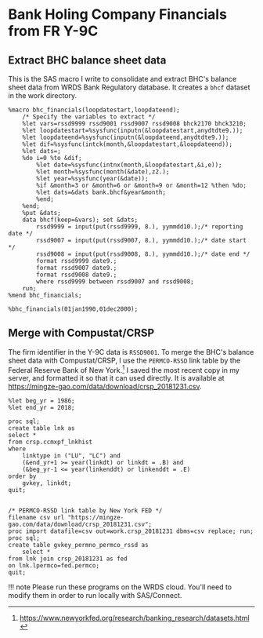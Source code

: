 # Bank Holing Company Financials from FR Y-9C

## Extract BHC balance sheet data

This is the SAS macro I write to consolidate and extract BHC's balance sheet
data from WRDS Bank Regulatory database. It creates a `bhcf` dataset in the work
directory.

```sas linenums="1"
%macro bhc_financials(loopdatestart,loopdateend);
    /* Specify the variables to extract */
    %let vars=rssd9999 rssd9001 rssd9007 rssd9008 bhck2170 bhck3210;
    %let loopdatestart=%sysfunc(inputn(&loopdatestart,anydtdte9.));
    %let loopdateend=%sysfunc(inputn(&loopdateend,anydtdte9.));
    %let dif=%sysfunc(intck(month,&loopdatestart,&loopdateend));
    %let dats=;
    %do i=0 %to &dif;
        %let date=%sysfunc(intnx(month,&loopdatestart,&i,e));
        %let month=%sysfunc(month(&date),z2.);
        %let year=%sysfunc(year(&date));
        %if &month=3 or &month=6 or &month=9 or &month=12 %then %do;
        %let dats=&dats bank.bhcf&year&month;
        %end;
    %end;
    %put &dats;
    data bhcf(keep=&vars); set &dats; 
        rssd9999 = input(put(rssd9999, 8.), yymmdd10.);/* reporting date */
        rssd9007 = input(put(rssd9007, 8.), yymmdd10.);/* date start */
        rssd9008 = input(put(rssd9008, 8.), yymmdd10.);/* date end */
        format rssd9999 date9.;
        format rssd9007 date9.;
        format rssd9008 date9.;
        where rssd9999 between rssd9007 and rssd9008;
    run;
%mend bhc_financials;

%bhc_financials(01jan1990,01dec2000);
```

## Merge with Compustat/CRSP

The firm identifier in the Y-9C data is `RSSD9001`. To merge the BHC's balance
sheet data with Compustat/CRSP, I use the `PERMCO-RSSD` link table by the
Federal Reserve Bank of New York.[^1] I saved the most recent copy in my server,
and formatted it so that it can used directly. It is available at
https://mingze-gao.com/data/download/crsp_20181231.csv.

[^1]: https://www.newyorkfed.org/research/banking_research/datasets.html

```sas linenums="1"
%let beg_yr = 1986;
%let end_yr = 2018;

proc sql;
create table lnk as
select *
from crsp.ccmxpf_lnkhist
where
    linktype in ("LU", "LC") and
    (&end_yr+1 >= year(linkdt) or linkdt = .B) and 
    (&beg_yr-1 <= year(linkenddt) or linkenddt = .E)
order by 
    gvkey, linkdt;
quit;


/* PERMCO-RSSD link table by New York FED */
filename csv url "https://mingze-gao.com/data/download/crsp_20181231.csv";
proc import datafile=csv out=work.crsp_20181231 dbms=csv replace; run;
proc sql;
create table gvkey_permno_permco_rssd as 
    select *
from lnk join crsp_20181231 as fed
on lnk.lpermco=fed.permco;
quit;
```

!!! note 
    Please run these programs on the WRDS cloud. You'll need to modify them
    in order to run locally with SAS/Connect.